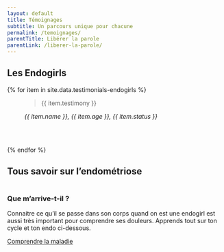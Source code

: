 ```yaml
---
layout: default
title: Témoignages
subtitle: Un parcours unique pour chacune
permalink: /temoignages/
parentTitle: Libérer la parole
parentLink: /liberer-la-parole/
---
```


<!-- <section class="sources section">
    <div class="container">
        <div class="row">
            <h3>Sommaire</h3>
            <ul class="d-flex flex-column justify-content-lg-between flex-lg-row">
                <li><a href="#sect1">Les Endogirls</a></li>
                <li><a href="#sect2">Tous savoir sur l'endométriose</a></li>
            </ul>
        </div>
    </div>
</section> -->

<section id="sect1" class="section">
    <div class="container testimonials-page">
     <h2><span>Les Endogirls</span></h2>
    <div class="row align-items-center">
    {% for item in site.data.testimonials-endogirls %}
        <div class="col-lg-6 justify-content-start">
            <div class="card border-0">
                <div class="card-body">
                    <figure class="mb-0">
                        <blockquote class="blockquote">
                            <p>{{ item.testimony }}</p>
                        </blockquote>
                        <figcaption class="blockquote-author">
                            <cite title="Source Title">{{ item.name }}, {{ item.age }}, {{ item.status }}</cite>
                        </figcaption>
                    </figure>
                </div>
                <svg class="guillemets-haut" width="60" height="47" viewBox="0 0 60 47" fill="none" xmlns="http://www.w3.org/2000/svg">
                    <path d="M13.913 46.2162C9.85507 46.2162 6.49275 44.8468 3.82609 42.1081C1.27536 39.2553 0 35.4895 0 30.8108C0 20.3123 3.47826 12.0961 10.4348 6.16216C13.4493 3.42343 16.9275 1.36937 20.8696 0L22.6087 4.27927C20.1739 5.07808 17.7391 6.39039 15.3043 8.21621C10.2029 11.982 7.13043 16.9459 6.08696 23.1081L8.34783 21.9099C10.2029 20.997 12.058 20.5405 13.913 20.5405C17.3913 20.5405 20.4058 21.8529 22.9565 24.4775C25.6232 26.988 26.9565 29.955 26.9565 33.3784C26.9565 36.8018 25.6232 39.8258 22.9565 42.4505C20.4058 44.961 17.3913 46.2162 13.913 46.2162ZM46.9565 46.2162C42.8985 46.2162 39.5362 44.8468 36.8696 42.1081C34.3188 39.2553 33.0435 35.4895 33.0435 30.8108C33.0435 20.3123 36.5217 12.0961 43.4783 6.16216C46.3768 3.42343 49.8551 1.36937 53.913 0L55.6522 4.27927C53.2174 5.07808 50.7826 6.39039 48.3478 8.21621C43.2464 11.982 40.1739 16.9459 39.1304 23.1081L41.3913 21.9099C43.2464 20.997 45.1014 20.5405 46.9565 20.5405C50.4348 20.5405 53.4493 21.8529 56 24.4775C58.6667 26.988 60 29.955 60 33.3784C60 36.8018 58.6667 39.8258 56 42.4505C53.4493 44.961 50.4348 46.2162 46.9565 46.2162Z" {%if page.url == "/devenir-un-allie/"%}fill="#9101A9"{%else%}fill="#ec58a3"{%endif%}/>
                </svg> 
            </div>
        </div>
    {% endfor %} 
     </div> 
    </div>
</section>

<section id="sect2" class="section">
    <div class="container">
    <h2><span>Tous savoir sur l’endométriose</span></h2>
    <div class="row d-flex justify-content-between mb-72">
        <div class="order-1 order-lg-2 col-12 col-lg-6 mb-4 mb-lg-0">
            <img class="w-100" src="{{ "/assets/images/discussion_homepage.png" | relative_url }}" alt="" >
        </div>
        <div class="order-2 order-lg-1 col-12 col-lg-5 d-flex justify-content-center flex-column ">
            <h3 class="titre_sommaire_accueil">Que m’arrive-t-il ?</h3>
            <p class="card-text">Connaitre ce qu’il se passe dans son corps quand on est une endogirl est aussi très important pour comprendre ses douleurs. Apprends tout sur ton cycle et ton endo ci-dessous.</p>
            <a href="/comprendre-la-maladie/" class="btn btn-primary">Comprendre la maladie</a>
        </div>
    </div>
    </div>
<section>






